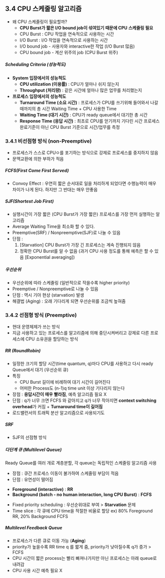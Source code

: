 ## 3.4 CPU 스케줄링 알고리즘

- 왜 CPU 스케줄링이 필요할까?
  - **CPU Burst가 짧은 I/O bound job이 섞여있기 때문에 CPU 스케줄링 필요**
  - CPU Burst : CPU 작업을 연속적으로 사용하는 시간
  - I/O Burst : I/O 작업을 연속적으로 사용하는 시간
  - I/O bound job - 사용자와 interactive한 작업 (I/O Burst 많음)
  - CPU bound job - 계산 위주의 job (CPU Burst 위주)

##### Scheduling Criteria (성능척도)

- **System 입장에서의 성능척도**
  - **CPU utilization (이용률)** : CPU가 얼마나 쉬지 않는지
  - **Throughput (처리량)** : 같은 시간에 얼마나 많은 업무를 처리했는지
- **프로세스 입장에서의 성능척도**
  - **Turnaround Time (소요 시간)** : 프로세스가 CPU를 쓰기위해 들어와서 나갈때까지의 총 시간
    Waiting Time + CPU 사용한 Time
  - **Waiting Time (대기 시간)** : CPU가 ready queue에서 대기한 총 시간
  - **Response Time (응답 시간)** : 최초로 CPU를 얻기까지 기다린 시간
    프로세스 완료기준이 아닌 CPU Burst 기준으로 시간/업무를 측정

### 3.4.1 비선점형 방식 (non-Preemptive)

- 프로세스가 스스로 CPUㅇ를 포기하는 방식으로 강제로 프로세스를 중지하지 않음
- 문맥교환에 의한 부하가 적음

##### FCFS(First Come First Served)

- Convoy Effect : 우연히 짧은 순서대로 일을 처리하게 되었다면 수행능력이 매우 차이가 나게 된다. 하지만 그 반대는 매우 안좋음

##### SJF(Shortest Job First)

- 실행시간이 가장 짧은 (CPU Burst가 가장 짧은) 프로세스를 가장 먼저 실행하는 알고리즘
- Average Waiting Time을 최소화 할 수 있다.
- Preemptive(SRF) / Nonpreemptive(SJF)로 나눌 수 있음
- 단점 :
  1. [Starvation] CPU Burst가 가장 긴 프로세스는 계속 진행되지 않음
  2. 정확한 CPU Burst를 알 수 없음 (과거 CPU 사용 정도를 통해 예측은 할 수 있음 [Exponential averaging])

##### 우선순위

- 우선순위에 따라 스케줄링 (일반적으로 작을수록 higher priority)
- Preemptive / Nonpreemptive로 나눌 수 있음
- 단점 : 역시 기아 현상 (starvation) 발생
- 해결법 (Aging) : 오래 기다리게 되면 우선순위를 조금씩 높혀줌

### 3.4.2 선점형 방식 (Preemptive)

- 현대 운영체제가 쓰는 방식
- 지금 사용하고 있는 프로세스를 알고리즘에 의해 중단시켜버리고 강제로 다른 프로세스에 CPU 소유권을 할당하는 방식

##### RR (RoundRobin)

- 일정한 크기의 할당 시간(time quantum, q)마다 CPU를 사용하고 다시 ready Queue에서 대기 (우선순위 큐)
- 특징
  - CPU Burst 길이에 비례하여 대기 시간이 길어진다
  - 어떠한 Process도 (n-1)q time unit 이상 기다리지 않는다
- 장점 : **응답시간이 매우 빨라짐**, 예측 알고리즘 필요 X
- 단점 : q가 너무 크면 FCFS 와 같아지고 q가 너무 작아지면 **context switching overhead**가 커짐 + **Turnaround time이 길어짐**
- 로드밸런서의 트래픽 분산 알고리즘으로 사용되기도

##### SRF

- SJF의 선점형 방식

##### 다단계 큐 (Multilevel Queue)

Ready Queue를 여러 개로 계층분할, 각 queue는 독립적인 스케줄링 알고리즘 사용

- 장점 : 큐간 프로세스 이동이 불가하여 스케줄링 부담이 적음
- 단점 : 유연성이 떨어짐

* **Foreground (interactive)** : **RR**
* **Background (batch - no human interaction, long CPU Burst)** : **FCFS**

- Fixed priority scheduling : 우선순위대로 부여 > **Starvation** 문제
- Time slice : 각 큐에 CPU time을 적절한 비율로 할당
  ex) 80% Foreground RR, 20% Background FCFS

##### Multilevel Feedback Queue

- 프로세스가 다른 큐로 이동 가능 (**Aging**)
- priority가 높을수록 RR time q 를 짧게 줌, priority가 낮아질수록 q가 증가 > FCFS
- CPU 시간이 짧은 process는 빨리 빠져나가지만 아닌 프로세스는 아래 queue로 내려감
- CPU 사용 시간 예측 필요 X
